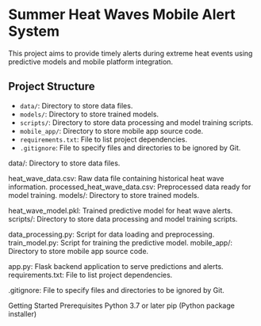 # Summer Heat Waves Mobile Alert System

This project aims to provide timely alerts during extreme heat events using predictive models and mobile platform integration.

## Project Structure

- `data/`: Directory to store data files.
- `models/`: Directory to store trained models.
- `scripts/`: Directory to store data processing and model training scripts.
- `mobile_app/`: Directory to store mobile app source code.
- `requirements.txt`: File to list project dependencies.
- `.gitignore`: File to specify files and directories to be ignored by Git.

data/: Directory to store data files.

heat_wave_data.csv: Raw data file containing historical heat wave information.
processed_heat_wave_data.csv: Preprocessed data ready for model training.
models/: Directory to store trained models.

heat_wave_model.pkl: Trained predictive model for heat wave alerts.
scripts/: Directory to store data processing and model training scripts.

data_processing.py: Script for data loading and preprocessing.
train_model.py: Script for training the predictive model.
mobile_app/: Directory to store mobile app source code.

app.py: Flask backend application to serve predictions and alerts.
requirements.txt: File to list project dependencies.

.gitignore: File to specify files and directories to be ignored by Git.

Getting Started
Prerequisites
Python 3.7 or later
pip (Python package installer)
